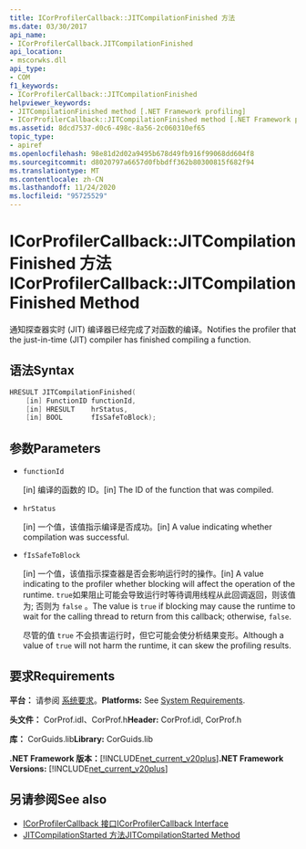 ```yaml
---
title: ICorProfilerCallback::JITCompilationFinished 方法
ms.date: 03/30/2017
api_name:
- ICorProfilerCallback.JITCompilationFinished
api_location:
- mscorwks.dll
api_type:
- COM
f1_keywords:
- ICorProfilerCallback::JITCompilationFinished
helpviewer_keywords:
- JITCompilationFinished method [.NET Framework profiling]
- ICorProfilerCallback::JITCompilationFinished method [.NET Framework profiling]
ms.assetid: 8dcd7537-d0c6-498c-8a56-2c060310ef65
topic_type:
- apiref
ms.openlocfilehash: 98e81d2d02a9495b678d49fb916f99068dd604f8
ms.sourcegitcommit: d8020797a6657d0fbbdff362b80300815f682f94
ms.translationtype: MT
ms.contentlocale: zh-CN
ms.lasthandoff: 11/24/2020
ms.locfileid: "95725529"
---
```

# <a name="icorprofilercallbackjitcompilationfinished-method"></a><span data-ttu-id="0097e-102">ICorProfilerCallback::JITCompilationFinished 方法</span><span class="sxs-lookup"><span data-stu-id="0097e-102">ICorProfilerCallback::JITCompilationFinished Method</span></span>

<span data-ttu-id="0097e-103">通知探查器实时 (JIT) 编译器已经完成了对函数的编译。</span><span class="sxs-lookup"><span data-stu-id="0097e-103">Notifies the profiler that the just-in-time (JIT) compiler has finished compiling a function.</span></span>  
  
## <a name="syntax"></a><span data-ttu-id="0097e-104">语法</span><span class="sxs-lookup"><span data-stu-id="0097e-104">Syntax</span></span>  
  
```cpp  
HRESULT JITCompilationFinished(  
    [in] FunctionID functionId,  
    [in] HRESULT    hrStatus,  
    [in] BOOL       fIsSafeToBlock);  
```  
  
## <a name="parameters"></a><span data-ttu-id="0097e-105">参数</span><span class="sxs-lookup"><span data-stu-id="0097e-105">Parameters</span></span>

- `functionId`

  <span data-ttu-id="0097e-106">\[in] 编译的函数的 ID。</span><span class="sxs-lookup"><span data-stu-id="0097e-106">\[in] The ID of the function that was compiled.</span></span>

- `hrStatus`

  <span data-ttu-id="0097e-107">\[in] 一个值，该值指示编译是否成功。</span><span class="sxs-lookup"><span data-stu-id="0097e-107">\[in] A value indicating whether compilation was successful.</span></span>

- `fIsSafeToBlock`

  <span data-ttu-id="0097e-108">\[in] 一个值，该值指示探查器是否会影响运行时的操作。</span><span class="sxs-lookup"><span data-stu-id="0097e-108">\[in] A value indicating to the profiler whether blocking will affect the operation of the runtime.</span></span> <span data-ttu-id="0097e-109">`true`如果阻止可能会导致运行时等待调用线程从此回调返回，则该值为; 否则为 `false` 。</span><span class="sxs-lookup"><span data-stu-id="0097e-109">The value is `true` if blocking may cause the runtime to wait for the calling thread to return from this callback; otherwise, `false`.</span></span>

  <span data-ttu-id="0097e-110">尽管的值 `true` 不会损害运行时，但它可能会使分析结果变形。</span><span class="sxs-lookup"><span data-stu-id="0097e-110">Although a value of `true` will not harm the runtime, it can skew the profiling results.</span></span>

## <a name="requirements"></a><span data-ttu-id="0097e-111">要求</span><span class="sxs-lookup"><span data-stu-id="0097e-111">Requirements</span></span>  

 <span data-ttu-id="0097e-112">**平台：** 请参阅 [系统要求](../../get-started/system-requirements.md)。</span><span class="sxs-lookup"><span data-stu-id="0097e-112">**Platforms:** See [System Requirements](../../get-started/system-requirements.md).</span></span>  
  
 <span data-ttu-id="0097e-113">**头文件：** CorProf.idl、CorProf.h</span><span class="sxs-lookup"><span data-stu-id="0097e-113">**Header:** CorProf.idl, CorProf.h</span></span>  
  
 <span data-ttu-id="0097e-114">**库：** CorGuids.lib</span><span class="sxs-lookup"><span data-stu-id="0097e-114">**Library:** CorGuids.lib</span></span>  
  
 <span data-ttu-id="0097e-115">**.NET Framework 版本：**[!INCLUDE[net_current_v20plus](../../../../includes/net-current-v20plus-md.md)]</span><span class="sxs-lookup"><span data-stu-id="0097e-115">**.NET Framework Versions:** [!INCLUDE[net_current_v20plus](../../../../includes/net-current-v20plus-md.md)]</span></span>  
  
## <a name="see-also"></a><span data-ttu-id="0097e-116">另请参阅</span><span class="sxs-lookup"><span data-stu-id="0097e-116">See also</span></span>

- [<span data-ttu-id="0097e-117">ICorProfilerCallback 接口</span><span class="sxs-lookup"><span data-stu-id="0097e-117">ICorProfilerCallback Interface</span></span>](icorprofilercallback-interface.md)
- [<span data-ttu-id="0097e-118">JITCompilationStarted 方法</span><span class="sxs-lookup"><span data-stu-id="0097e-118">JITCompilationStarted Method</span></span>](icorprofilercallback-jitcompilationstarted-method.md)
